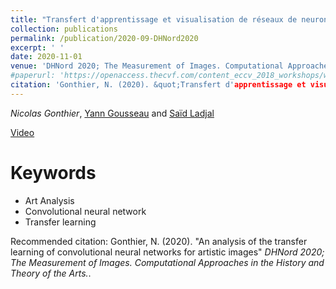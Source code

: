 ```yaml
---
title: "Transfert d'apprentissage et visualisation de réseaux de neurones pour les images artistiques"
collection: publications
permalink: /publication/2020-09-DHNord2020
excerpt: ' '
date: 2020-11-01
venue: 'DHNord 2020; The Measurement of Images. Computational Approaches in the History and Theory of the Arts.'
#paperurl: 'https://openaccess.thecvf.com/content_eccv_2018_workshops/w13/html/Gonthier_Weakly_Supervised_Object_Detection_in_Artworks_ECCVW_2018_paper.html'
citation: 'Gonthier, N. (2020). &quot;Transfert d'apprentissage et visualisation de réseaux de neurones pour les images artistiques&quot; <i>DHNord; The Measurement of Images. Computational Approaches in the History and Theory of the Arts.</i>.'
---
```


*Nicolas Gonthier*, [Yann Gousseau](https://gousseau.wp.imt.fr/) and [Saïd Ladjal](https://perso.telecom-paristech.fr/ladjal/)

[Video](https://www.meshs.fr/page/transfert_d_apprentissage_et_visualisation_de_reseaux_de_neurones)

Keywords
======
* Art Analysis
* Convolutional neural network
* Transfer learning

Recommended citation: Gonthier, N. (2020). "An analysis of the transfer learning of convolutional neural networks for artistic images" <i>DHNord 2020; The Measurement of Images. Computational Approaches in the History and Theory of the Arts.</i>.
